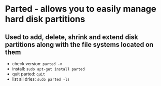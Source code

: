 # Parted - allows you to easily manage hard disk partitions
## Used to add, delete, shrink and extend disk partitions along with the file systems located on them

- check version: `parted -v`
- install: `sudo apt-get install parted`
- quit parted: `quit`
- list all dries: `sudo parted -ls`
